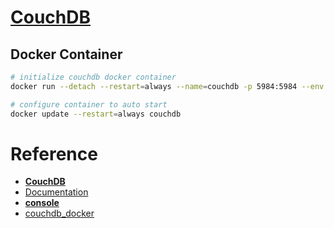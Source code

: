 # [CouchDB](http://couchdb.apache.org/)

## Docker Container

```bash
# initialize couchdb docker container
docker run --detach --restart=always --name=couchdb -p 5984:5984 --env COUCHDB_USER=admin --env COUCHDB_PASSWORD=pwd couchdb

# configure container to auto start
docker update --restart=always couchdb
```

# Reference
+ [**CouchDB**](http://couchdb.apache.org/)
+ [Documentation](http://docs.couchdb.org/en/stable/)
+ [**console**](http://localhost:5984/_utils/)
+ [couchdb_docker](https://github.com/apache/couchdb-docker)
